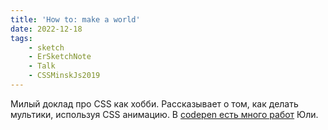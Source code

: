 ```yaml
---
title: 'How to: make a world'
date: 2022-12-18
tags:
    - sketch
    - ErSketchNote
    - Talk
    - CSSMinskJs2019
---
```


Милый доклад про CSS как хобби. Рассказывает о том, как делать мультики, используя CSS анимацию. В [codepen есть много работ](https://codepen.io/miocene) Юли.
